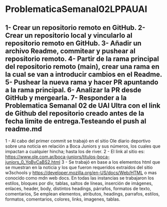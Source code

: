 # ProblematicaSemanal02LPPAUAI
1- Crear un repositorio remoto en GitHub.
2- Crear un repositorio local y vincularlo al repositorio remoto en GitHub.
3- Añadir un archivo Readme, commitear y pushear al repositorio remoto.
4- Partir de la rama principal del repositorio remoto (main), crear una rama en la cual se van a introducir cambios en el Readme.
5- Pushear la nueva rama y hacer PR apuntando a la rama principal.
6- Analizar la PR desde GitHub y mergearla.
7- Responder a la Problematica Semanal 02 de UAI Ultra con el link de Github del repositorio creado antes de la fecha limite de entrega.Testeando el push al readme.md
-------------------------------------------------------------------------------------------
1 - Al cabo del primer commit se trabajó en el sitio Ole diario deportivo sobre una noticia en relación a Boca Juniors y sus números, los cuales que impactan a cualquier hincha; hasta los de river.
2 - El link al sitio es: https://www.ole.com.ar/boca-juniors/titulos-boca-juniors_0_YqByCaBS2.html
3 - Se trabajó en base a los elementos html que se muestran en la noticia y los que fueron requeridos extraídos del sitio w3schools y https://developer.mozilla.org/en-US/docs/Web/HTML o mas conocido como mdn web docs.
En todas las instancias se trabajaron los estilos, bloques por div, tablas, saltos de líneas, inserción de imágenes, enlaces, header, body, distintos headings, párrafos, formatos de texto, comentarios,
Se emplean elementos, atributos, headings, parrafos, estilos, formatos, comentarios, colores, links, imagenes, tablas.
